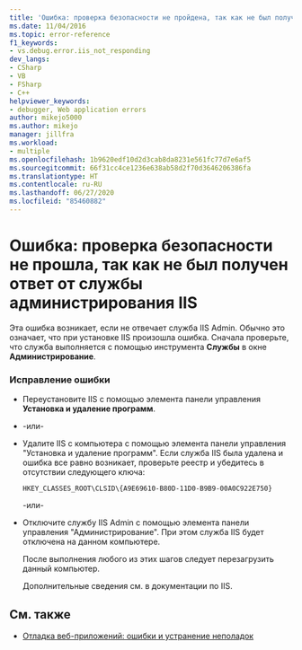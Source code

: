 ```yaml
---
title: 'Ошибка: проверка безопасности не пройдена, так как не был получен ответ от службы администрирования IIS | Документация Майкрософт'
ms.date: 11/04/2016
ms.topic: error-reference
f1_keywords:
- vs.debug.error.iis_not_responding
dev_langs:
- CSharp
- VB
- FSharp
- C++
helpviewer_keywords:
- debugger, Web application errors
author: mikejo5000
ms.author: mikejo
manager: jillfra
ms.workload:
- multiple
ms.openlocfilehash: 1b9620edf10d2d3cab8da8231e561fc77d7e6af5
ms.sourcegitcommit: 66f31cc4ce1236e638ab58d2f70d3646206386fa
ms.translationtype: HT
ms.contentlocale: ru-RU
ms.lasthandoff: 06/27/2020
ms.locfileid: "85460882"
---
```

# <a name="error-a-security-check-failed-because-the-iis-admin-service-did-not-respond"></a>Ошибка: проверка безопасности не прошла, так как не был получен ответ от службы администрирования IIS
Эта ошибка возникает, если не отвечает служба IIS Admin. Обычно это означает, что при установке IIS произошла ошибка. Сначала проверьте, что служба выполняется с помощью инструмента **Службы** в окне **Администрирование**.

### <a name="to-correct-this-error"></a>Исправление ошибки

- Переустановите IIS с помощью элемента панели управления **Установка и удаление программ**.

- -или-

- Удалите IIS с компьютера с помощью элемента панели управления "Установка и удаление программ". Если служба IIS была удалена и ошибка все равно возникает, проверьте реестр и убедитесь в отсутствии следующего ключа:

    `HKEY_CLASSES_ROOT\CLSID\{A9E69610-B80D-11D0-B9B9-00A0C922E750}`

     -или-

- Отключите службу IIS Admin с помощью элемента панели управления "Администрирование". При этом служба IIS будет отключена на данном компьютере.

     После выполнения любого из этих шагов следует перезагрузить данный компьютер.

     Дополнительные сведения см. в документации по IIS.

## <a name="see-also"></a>См. также
- [Отладка веб-приложений: ошибки и устранение неполадок](../debugger/debugging-web-applications-errors-and-troubleshooting.md)